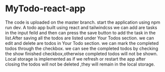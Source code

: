 # MyTodo-react-app
The code is uploaded on the master branch.
start the application using npm run dev.
A todo app built using react and tailwindcss
we can add are tasks in the input feild and then can press the save button to add the task in the list.After saving all the todos are listed under Your Todos section.
we can edit and delete are todos in Your Todo section.
we can mark the completed todos through the checkbox.
we can see the completed todos by checking the show finished checkbox,otherwise completed todos will not be shown.
Local storage is implemented as if we refresh or restart the app after closing the todos will not be deleted ,they will remain in the local storage.

